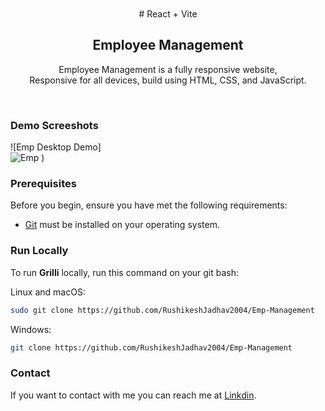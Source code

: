 
<div align="center">
  

  <br />
  <br />
    # React + Vite
  <h2 align="center">Employee Management </h2>

  Employee Management is a fully responsive  website, <br />Responsive for all devices, build using HTML, CSS, and JavaScript.



</div>

<br />

### Demo Screeshots

![Emp Desktop Demo]
<br>
![Emp](https://github.com/user-attachments/assets/5a812fa1-b804-43a6-87ba-1e8e9c86c4bc)
)



### Prerequisites

Before you begin, ensure you have met the following requirements:

* [Git](https://git-scm.com/downloads "Download Git") must be installed on your operating system.

### Run Locally

To run **Grilli** locally, run this command on your git bash:

Linux and macOS:

```bash
sudo git clone https://github.com/RushikeshJadhav2004/Emp-Management
```

Windows:

```bash
git clone https://github.com/RushikeshJadhav2004/Emp-Management
```

### Contact

If you want to contact with me you can reach me at [Linkdin](http://www.linkedin.com/in/rushikeshjadhav2004).


